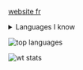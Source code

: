 [website fr](https://iammoltony.github.io)

<details>
  <summary>Languages I know</summary>
  <ul>
    <li>C++ (fluent)</li>
    <li>C (fluent)</li>
    <li>Java (fluent)</li>
    <li>C# (fluent)</li>
    <li>Python (fluent)</li>
    <li>JavaScript (fluent)</li>
    <li>TypeScript (fluent)</li>
    <li>PHP (fluent)</li>
    <li>Visual Basic (fluent)</li>
    <li>Julia (fluent)</li>li>
    <li>Rust (beginner level)</li>
    <li>Go (fluent)</li>
  </ul>
</details>

![top languages](https://github-readme-stats.vercel.app/api/top-langs/?username=IAmMoltony&layout=pie&exclude_repo=NumberGoUp,BlueGuy)

![wt stats](https://github-readme-stats.vercel.app/api/wakatime?username=moltony\&layout=compact)
